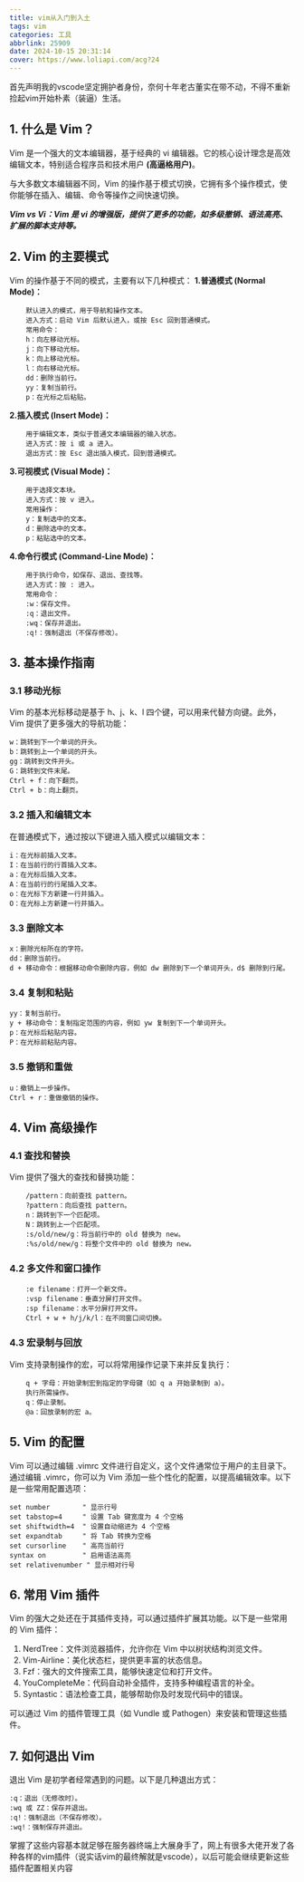 ```yaml
---
title: vim从入门到入土
tags: vim
categories: 工具
abbrlink: 25909
date: 2024-10-15 20:31:14
cover: https://www.loliapi.com/acg?24
---
```


首先声明我的vscode坚定拥护者身份，奈何十年老古董实在带不动，不得不重新捡起vim开始朴素（装逼）生活。
<!--more-->

## 1. 什么是 Vim？
Vim 是一个强大的文本编辑器，基于经典的 vi 编辑器。它的核心设计理念是高效编辑文本，特别适合程序员和技术用户 **(高逼格用户)**。

与大多数文本编辑器不同，Vim 的操作基于模式切换，它拥有多个操作模式，使你能够在插入、编辑、命令等操作之间快速切换。

***Vim vs Vi：Vim 是 vi 的增强版，提供了更多的功能，如多级撤销、语法高亮、扩展的脚本支持等。***

## 2. Vim 的主要模式

Vim 的操作基于不同的模式，主要有以下几种模式：
**1.普通模式 (Normal Mode)：**
```
	默认进入的模式，用于导航和操作文本。
	进入方式：启动 Vim 后默认进入，或按 Esc 回到普通模式。
	常用命令：
	h：向左移动光标。
	j：向下移动光标。
	k：向上移动光标。
	l：向右移动光标。
	dd：删除当前行。
	yy：复制当前行。
	p：在光标之后粘贴。
```
**2.插入模式 (Insert Mode)：**
```
	用于编辑文本，类似于普通文本编辑器的输入状态。
	进入方式：按 i 或 a 进入。
	退出方式：按 Esc 退出插入模式，回到普通模式。
```
**3.可视模式 (Visual Mode)：**

```
	用于选择文本块。
	进入方式：按 v 进入。
	常用操作：
	y：复制选中的文本。
	d：删除选中的文本。
	p：粘贴选中的文本。
```
**4.命令行模式 (Command-Line Mode)：**

```
	用于执行命令，如保存、退出、查找等。
	进入方式：按 : 进入。
	常用命令：
	:w：保存文件。
	:q：退出文件。
	:wq：保存并退出。
	:q!：强制退出（不保存修改）。
```
## 3. 基本操作指南

### 3.1 移动光标

Vim 的基本光标移动是基于 h、j、k、l 四个键，可以用来代替方向键。此外，Vim 提供了更多强大的导航功能：

	w：跳转到下一个单词的开头。
	b：跳转到上一个单词的开头。
	gg：跳转到文件开头。
	G：跳转到文件末尾。
	Ctrl + f：向下翻页。
	Ctrl + b：向上翻页。

### 3.2 插入和编辑文本

在普通模式下，通过按以下键进入插入模式以编辑文本：

	i：在光标前插入文本。
	I：在当前行的行首插入文本。
	a：在光标后插入文本。
	A：在当前行的行尾插入文本。
	o：在光标下方新建一行并插入。
	O：在光标上方新建一行并插入。

### 3.3 删除文本
```
x：删除光标所在的字符。
dd：删除当前行。
d + 移动命令：根据移动命令删除内容，例如 dw 删除到下一个单词开头，d$ 删除到行尾。
```
### 3.4 复制和粘贴
```
yy：复制当前行。
y + 移动命令：复制指定范围的内容，例如 yw 复制到下一个单词开头。
p：在光标后粘贴内容。
P：在光标前粘贴内容。
```
### 3.5 撤销和重做
```
u：撤销上一步操作。
Ctrl + r：重做撤销的操作。
```
## 4. Vim 高级操作

### 4.1 查找和替换

Vim 提供了强大的查找和替换功能：
```
	/pattern：向前查找 pattern。
	?pattern：向后查找 pattern。
	n：跳转到下一个匹配项。
	N：跳转到上一个匹配项。
	:s/old/new/g：将当前行中的 old 替换为 new。
	:%s/old/new/g：将整个文件中的 old 替换为 new。
```
### 4.2 多文件和窗口操作
```
	:e filename：打开一个新文件。
	:vsp filename：垂直分屏打开文件。
	:sp filename：水平分屏打开文件。
	Ctrl + w + h/j/k/l：在不同窗口间切换。
```
### 4.3 宏录制与回放

Vim 支持录制操作的宏，可以将常用操作记录下来并反复执行：
```
	q + 字母：开始录制宏到指定的字母键（如 q a 开始录制到 a）。
	执行所需操作。
	q：停止录制。
	@a：回放录制的宏 a。
```
## 5. Vim 的配置

Vim 可以通过编辑 .vimrc 文件进行自定义，这个文件通常位于用户的主目录下。通过编辑 .vimrc，你可以为 Vim 添加一些个性化的配置，以提高编辑效率。以下是一些常用配置选项：
```
set number        " 显示行号
set tabstop=4     " 设置 Tab 键宽度为 4 个空格
set shiftwidth=4  " 设置自动缩进为 4 个空格
set expandtab     " 将 Tab 转换为空格
set cursorline    " 高亮当前行
syntax on         " 启用语法高亮
set relativenumber " 显示相对行号
```
## 6. 常用 Vim 插件

Vim 的强大之处还在于其插件支持，可以通过插件扩展其功能。以下是一些常用的 Vim 插件：
1. NerdTree：文件浏览器插件，允许你在 Vim 中以树状结构浏览文件。
2. Vim-Airline：美化状态栏，提供更丰富的状态信息。
3. Fzf：强大的文件搜索工具，能够快速定位和打开文件。
4. YouCompleteMe：代码自动补全插件，支持多种编程语言的补全。
5. Syntastic：语法检查工具，能够帮助你及时发现代码中的错误。

可以通过 Vim 的插件管理工具（如 Vundle 或 Pathogen）来安装和管理这些插件。

## 7. 如何退出 Vim

退出 Vim 是初学者经常遇到的问题。以下是几种退出方式：
```
:q：退出（无修改时）。
:wq 或 ZZ：保存并退出。
:q!：强制退出（不保存修改）。
:wq!：强制保存并退出。
```


掌握了这些内容基本就足够在服务器终端上大展身手了，网上有很多大佬开发了各种各样的vim插件（说实话vim的最终解就是vscode），以后可能会继续更新这些插件配置相关内容